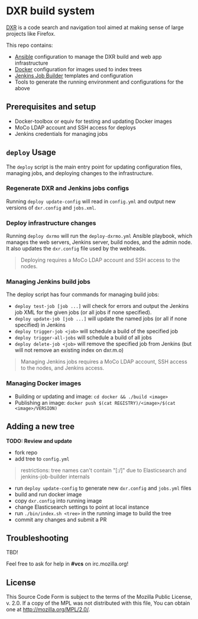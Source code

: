 # DXR build system

[DXR](https://github.com/mozilla/dxr) is a code search and navigation tool aimed at making sense of large projects like Firefox.

This repo contains:

 - [Ansible](https://github.com/ansible/ansible) configuration to manage the DXR build and web app infrastructure
 - [Docker](https://www.docker.com/) configuration for images used to index trees
 - [Jenkins Job Builder](http://docs.openstack.org/infra/jenkins-job-builder/) templates and configuration
 - Tools to generate the running environment and configurations for the above

## Prerequisites and setup
- Docker-toolbox or equiv for testing and updating Docker images
- MoCo LDAP account and SSH access for deploys
- Jenkins credentials for managing jobs

## `deploy` Usage
The `deploy` script is the main entry point for updating configuration files, managing jobs, and deploying changes to the infrastructure.  

### Regenerate DXR and Jenkins jobs configs
Running `deploy update-config` will read in `config.yml` and output new versions of `dxr.config` and `jobs.xml`. 


### Deploy infrastructure changes
Running `deploy dxrmo` will run the `deploy-dxrmo.yml` Ansible playbook, which manages the web servers, Jenkins server, build nodes, and the admin node. It also updates the `dxr.config` file used by the webheads.

> Deploying requires a MoCo LDAP account and SSH access to the nodes.

### Managing Jenkins build jobs
The deploy script has four commands for managing build jobs:

 - `deploy test-job [job ...]` will check for errors and output the Jenkins job XML for the given jobs (or all jobs if none specified).
 - `deploy update-job [job ...]` will update the named jobs (or all if none specified) in Jenkins
 - `deploy trigger-job <job>` will schedule a build of the specified job
 - `deploy trigger-all-jobs` will schedule a build of all jobs
 - `deploy delete-job <job>` will remove the specified job from Jenkins (but will not remove an existing index on dxr.m.o)

> Managing Jenkins jobs requires a MoCo LDAP account, SSH access to the nodes, and Jenkins access.

### Managing Docker images

 - Building or updating and image: `cd docker && ./build <image>`
 - Publishing an image: `docker push $(cat REGISTRY)/<image>/$(cat <image>/VERSION)`

## Adding a new tree
**TODO: Review and update**

- fork repo
- add tree to `config.yml`
>restrictions: tree names can't contain "[:/]" due to Elasticsearch and jenkins-job-builder internals

- run `deploy update-config` to generate new `dxr.config` and `jobs.yml` files
- build and run docker image
- copy `dxr.config` into running image
- change Elasticsearch settings to point at local instance
- run `./bin/index.sh <tree>` in the running image to build the tree
- commit any changes and submit a PR



## Troubleshooting
TBD!

Feel free to ask for help in **#vcs** on irc.mozilla.org!



## License

This Source Code Form is subject to the terms of the Mozilla Public
License, v. 2.0. If a copy of the MPL was not distributed with this
file, You can obtain one at http://mozilla.org/MPL/2.0/.

